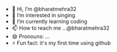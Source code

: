 - 👋 Hi, I’m @bharatmehra32
- 👀 I’m interested in singing
- 🌱 I’m currently learning coding 
- 📫 How to reach me ...@bharatmehra32
- 😄 Pronouns: ...
- ⚡ Fun fact: it's my first time using github

<!---
bharatmehra32/bharatmehra32 is a ✨ special ✨ repository because its `README.md` (this file) appears on your GitHub profile.
You can click the Preview link to take a look at your changes.
--->
